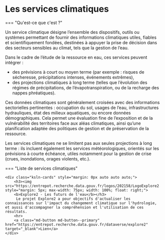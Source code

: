# Les services climatiques

=== "Qu'est-ce que c'est ?"

  Un service climatique désigne l’ensemble des dispositifs, outils ou systèmes permettant de fournir des informations climatiques utiles, fiables et scientifiquement fondées, destinées à appuyer la prise de décision dans des secteurs sensibles au climat, tels que la gestion de l’eau.
  
  Dans le cadre de l’étude de la ressource en eau, ces services peuvent intégrer :
  - des prévisions à court ou moyen terme (par exemple : risques de sécheresse, précipitations intenses, événements extrêmes),
  - des projections climatiques à long terme (telles que l’évolution des régimes de précipitations, de l’évapotranspiration, ou de la recharge des nappes phréatiques).
  
  Ces données climatiques sont généralement croisées avec des informations sectorielles pertinentes : occupation du sol, usages de l’eau, infrastructures hydrauliques, état des milieux aquatiques, ou encore données démographiques. Cela permet une évaluation fine de l’exposition et de la vulnérabilité des territoires face aux aléas climatiques, ainsi qu’une planification adaptée des politiques de gestion et de préservation de la ressource.
  
  Les services climatiques ne se limitent pas aux seules projections à long terme : ils incluent également les services météorologiques, orientés sur les prévisions à courte échéance, utiles notamment pour la gestion de crise (crues, inondations, orages violents, etc.).

=== "Liste de services climatiques"

  <div class="ksln-grid">
  
    <div class="ksln-cards" style="margin: 0px auto auto auto;">
        <h3><img src="https://entrepot.recherche.data.gouv.fr/logos/202158/LogoExplore2.png" style="margin: 5px; max-width: 75px; width: 100%; float: right;">
        <b>Explore2 - Les futurs de l'eau</b></h3>
         Le projet Explore2 a pour objectifs d'actualiser les connaissances sur l'impact du changement climatique sur l'hydrologie, et aussi d'accompagner la compréhension et l'utilisation de ces résultats.
        <hr>
        <a class="md-button md-button--primary" href="https://entrepot.recherche.data.gouv.fr/dataverse/explore2" target="_blank">Lien</a>
    </div>
      
  </div>

